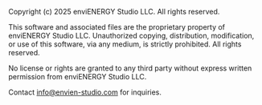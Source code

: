 Copyright (c) 2025 enviENERGY Studio LLC. All rights reserved.

This software and associated files are the proprietary property of enviENERGY Studio LLC. Unauthorized copying, distribution, modification, or use of this software, via any medium, is strictly prohibited. All rights reserved.

No license or rights are granted to any third party without express written permission from enviENERGY Studio LLC.

Contact info@envien-studio.com for inquiries.
